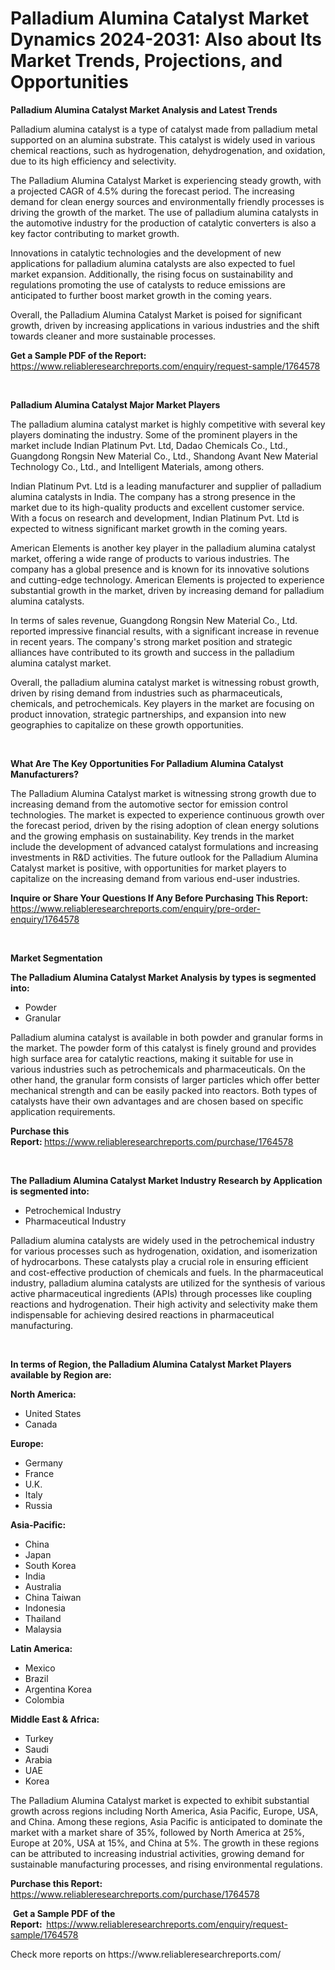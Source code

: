<p><h1>Palladium Alumina Catalyst Market Dynamics 2024-2031: Also about Its Market Trends, Projections, and Opportunities</h1></p><p><strong>Palladium Alumina Catalyst Market Analysis and Latest Trends</strong></p>
<p><p>Palladium alumina catalyst is a type of catalyst made from palladium metal supported on an alumina substrate. This catalyst is widely used in various chemical reactions, such as hydrogenation, dehydrogenation, and oxidation, due to its high efficiency and selectivity.</p><p>The Palladium Alumina Catalyst Market is experiencing steady growth, with a projected CAGR of 4.5% during the forecast period. The increasing demand for clean energy sources and environmentally friendly processes is driving the growth of the market. The use of palladium alumina catalysts in the automotive industry for the production of catalytic converters is also a key factor contributing to market growth.</p><p>Innovations in catalytic technologies and the development of new applications for palladium alumina catalysts are also expected to fuel market expansion. Additionally, the rising focus on sustainability and regulations promoting the use of catalysts to reduce emissions are anticipated to further boost market growth in the coming years.</p><p>Overall, the Palladium Alumina Catalyst Market is poised for significant growth, driven by increasing applications in various industries and the shift towards cleaner and more sustainable processes.</p></p>
<p><strong>Get a Sample PDF of the Report:&nbsp;</strong> <a href="https://www.reliableresearchreports.com/enquiry/request-sample/1764578">https://www.reliableresearchreports.com/enquiry/request-sample/1764578</a></p>
<p>&nbsp;</p>
<p><strong>Palladium Alumina Catalyst Major Market Players</strong></p>
<p><p>The palladium alumina catalyst market is highly competitive with several key players dominating the industry. Some of the prominent players in the market include Indian Platinum Pvt. Ltd, Dadao Chemicals Co., Ltd., Guangdong Rongsin New Material Co., Ltd., Shandong Avant New Material Technology Co., Ltd., and Intelligent Materials, among others.</p><p>Indian Platinum Pvt. Ltd is a leading manufacturer and supplier of palladium alumina catalysts in India. The company has a strong presence in the market due to its high-quality products and excellent customer service. With a focus on research and development, Indian Platinum Pvt. Ltd is expected to witness significant market growth in the coming years.</p><p>American Elements is another key player in the palladium alumina catalyst market, offering a wide range of products to various industries. The company has a global presence and is known for its innovative solutions and cutting-edge technology. American Elements is projected to experience substantial growth in the market, driven by increasing demand for palladium alumina catalysts.</p><p>In terms of sales revenue, Guangdong Rongsin New Material Co., Ltd. reported impressive financial results, with a significant increase in revenue in recent years. The company's strong market position and strategic alliances have contributed to its growth and success in the palladium alumina catalyst market.</p><p>Overall, the palladium alumina catalyst market is witnessing robust growth, driven by rising demand from industries such as pharmaceuticals, chemicals, and petrochemicals. Key players in the market are focusing on product innovation, strategic partnerships, and expansion into new geographies to capitalize on these growth opportunities.</p></p>
<p>&nbsp;</p>
<p><strong>What Are The Key Opportunities For Palladium Alumina Catalyst Manufacturers?</strong></p>
<p><p>The Palladium Alumina Catalyst market is witnessing strong growth due to increasing demand from the automotive sector for emission control technologies. The market is expected to experience continuous growth over the forecast period, driven by the rising adoption of clean energy solutions and the growing emphasis on sustainability. Key trends in the market include the development of advanced catalyst formulations and increasing investments in R&D activities. The future outlook for the Palladium Alumina Catalyst market is positive, with opportunities for market players to capitalize on the increasing demand from various end-user industries.</p></p>
<p><strong>Inquire or Share Your Questions If Any Before Purchasing This Report:</strong> <a href="https://www.reliableresearchreports.com/enquiry/pre-order-enquiry/1764578">https://www.reliableresearchreports.com/enquiry/pre-order-enquiry/1764578</a></p>
<p>&nbsp;</p>
<p><strong>Market Segmentation</strong></p>
<p><strong>The Palladium Alumina Catalyst Market Analysis by types is segmented into:</strong></p>
<p><ul><li>Powder</li><li>Granular</li></ul></p>
<p><p>Palladium alumina catalyst is available in both powder and granular forms in the market. The powder form of this catalyst is finely ground and provides high surface area for catalytic reactions, making it suitable for use in various industries such as petrochemicals and pharmaceuticals. On the other hand, the granular form consists of larger particles which offer better mechanical strength and can be easily packed into reactors. Both types of catalysts have their own advantages and are chosen based on specific application requirements.</p></p>
<p><strong>Purchase this Report:&nbsp;</strong><a href="https://www.reliableresearchreports.com/purchase/1764578">https://www.reliableresearchreports.com/purchase/1764578</a></p>
<p>&nbsp;</p>
<p><strong>The Palladium Alumina Catalyst Market Industry Research by Application is segmented into:</strong></p>
<p><ul><li>Petrochemical Industry</li><li>Pharmaceutical Industry</li></ul></p>
<p><p>Palladium alumina catalysts are widely used in the petrochemical industry for various processes such as hydrogenation, oxidation, and isomerization of hydrocarbons. These catalysts play a crucial role in ensuring efficient and cost-effective production of chemicals and fuels. In the pharmaceutical industry, palladium alumina catalysts are utilized for the synthesis of various active pharmaceutical ingredients (APIs) through processes like coupling reactions and hydrogenation. Their high activity and selectivity make them indispensable for achieving desired reactions in pharmaceutical manufacturing.</p></p>
<p>&nbsp;</p>
<p><strong>In terms of Region, the Palladium Alumina Catalyst Market Players available by Region are:</strong></p>
<p>
    <p> <strong> North America: </strong>
        <ul>
            <li>United States</li>
            <li>Canada</li>
        </ul>
        </p> 
    <p> <strong> Europe: </strong>
        <ul>
            <li>Germany</li>
            <li>France</li>
            <li>U.K.</li>
            <li>Italy</li>
            <li>Russia</li>
        </ul>
        </p> 
    <p> <strong> Asia-Pacific: </strong>
        <ul>
            <li>China</li>
            <li>Japan</li>
            <li>South Korea</li>
            <li>India</li>
            <li>Australia</li>
            <li>China Taiwan</li>
            <li>Indonesia</li>
            <li>Thailand</li>
            <li>Malaysia</li>
        </ul>
        </p> 
    <p> <strong> Latin America: </strong>
        <ul>
            <li>Mexico</li>
            <li>Brazil</li>
            <li>Argentina Korea</li>
            <li>Colombia</li>
        </ul>
        </p> 
    <p> <strong> Middle East & Africa: </strong>
        <ul>
            <li>Turkey</li>
            <li>Saudi</li>
            <li>Arabia</li>
            <li>UAE</li>
            <li>Korea</li>
        </ul>
    </p>
    </p>
<p><p>The Palladium Alumina Catalyst market is expected to exhibit substantial growth across regions including North America, Asia Pacific, Europe, USA, and China. Among these regions, Asia Pacific is anticipated to dominate the market with a market share of 35%, followed by North America at 25%, Europe at 20%, USA at 15%, and China at 5%. The growth in these regions can be attributed to increasing industrial activities, growing demand for sustainable manufacturing processes, and rising environmental regulations.</p></p>
<p><strong>Purchase this Report: </strong><a href="https://www.reliableresearchreports.com/purchase/1764578">https://www.reliableresearchreports.com/purchase/1764578</a></p>
<p>&nbsp;<strong>Get a Sample PDF of the Report:&nbsp;&nbsp;</strong><a href="https://www.reliableresearchreports.com/enquiry/request-sample/1764578">https://www.reliableresearchreports.com/enquiry/request-sample/1764578</a></p>
<p><strong></strong></p>
<p>Check more reports on https://www.reliableresearchreports.com/</p>